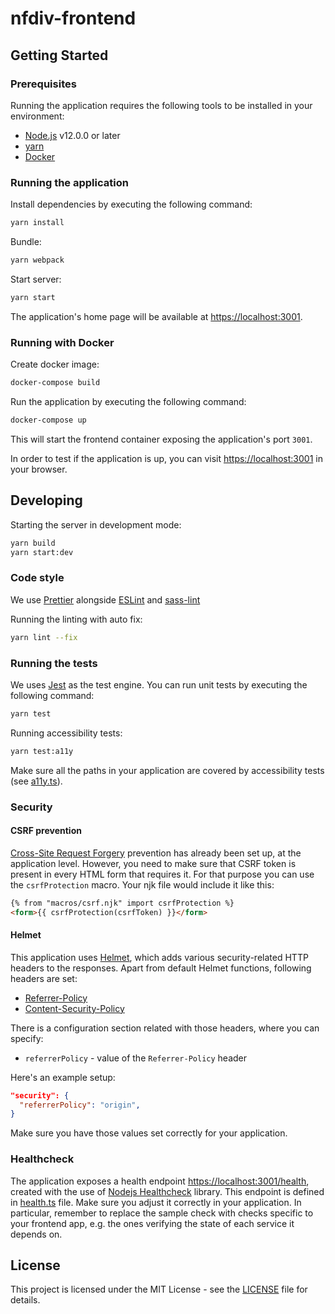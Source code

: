 # nfdiv-frontend

## Getting Started

### Prerequisites

Running the application requires the following tools to be installed in your environment:

- [Node.js](https://nodejs.org/) v12.0.0 or later
- [yarn](https://yarnpkg.com/)
- [Docker](https://www.docker.com)

### Running the application

Install dependencies by executing the following command:

```bash
yarn install
```

Bundle:

```bash
yarn webpack
```

Start server:

```bash
yarn start
```

The application's home page will be available at [https://localhost:3001](https://localhost:3001).

### Running with Docker

Create docker image:

```bash
docker-compose build
```

Run the application by executing the following command:

```bash
docker-compose up
```

This will start the frontend container exposing the application's port `3001`.

In order to test if the application is up, you can visit [https://localhost:3001](https://localhost:3001) in your browser.

## Developing

Starting the server in development mode:

```bash
yarn build
yarn start:dev
```

### Code style

We use [Prettier](https://prettier.io/) alongside [ESLint](https://github.com/typescript-eslint/typescript-eslint) and [sass-lint](https://github.com/sasstools/sass-lint)

Running the linting with auto fix:

```bash
yarn lint --fix
```

### Running the tests

We uses [Jest](https://jestjs.io//) as the test engine. You can run unit tests by executing the following command:

```bash
yarn test
```

Running accessibility tests:

```bash
yarn test:a11y
```

Make sure all the paths in your application are covered by accessibility tests (see [a11y.ts](src/test/a11y/a11y.ts)).

### Security

#### CSRF prevention

[Cross-Site Request Forgery](https://github.com/pillarjs/understanding-csrf) prevention has already been set up, at the application level. However, you need to make sure that CSRF token is present in every HTML form that requires it. For that purpose you can use the `csrfProtection` macro. Your njk file would include it like this:

```html
{% from "macros/csrf.njk" import csrfProtection %}
<form>{{ csrfProtection(csrfToken) }}</form>
```

#### Helmet

This application uses [Helmet](https://helmetjs.github.io/), which adds various security-related HTTP headers to the responses. Apart from default Helmet functions, following headers are set:

- [Referrer-Policy](https://helmetjs.github.io/docs/referrer-policy/)
- [Content-Security-Policy](https://helmetjs.github.io/docs/csp/)

There is a configuration section related with those headers, where you can specify:

- `referrerPolicy` - value of the `Referrer-Policy` header

Here's an example setup:

```json
"security": {
  "referrerPolicy": "origin",
}
```

Make sure you have those values set correctly for your application.

### Healthcheck

The application exposes a health endpoint [https://localhost:3001/health](https://localhost:3001/health), created with the use of [Nodejs Healthcheck](https://github.com/hmcts/nodejs-healthcheck) library. This endpoint is defined in [health.ts](src/main/routes/health.ts) file. Make sure you adjust it correctly in your application. In particular, remember to replace the sample check with checks specific to your frontend app, e.g. the ones verifying the state of each service it depends on.

## License

This project is licensed under the MIT License - see the [LICENSE](LICENSE) file for details.
